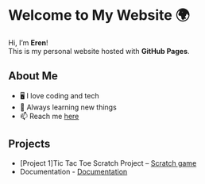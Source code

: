 # Welcome to My Website 🌍

Hi, I’m **Eren**!  
This is my personal website hosted with **GitHub Pages**.  

## About Me
- 🖥️ I love coding and tech
- 🌱 Always learning new things
- 📫 Reach me [here](eren.hatipoglu@hisarschool.k12.tr)


## Projects
- [Project 1]Tic Tac Toe Scratch Project – [Scratch game](https://scratch.mit.edu/projects/1212300434/)
- Documentation - [Documentation](https://www.veed.io/view/e08281e3-73aa-4bcb-8c32-7ce1beab9ced?panel=share)
